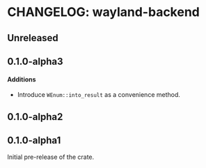 # CHANGELOG: wayland-backend

## Unreleased

## 0.1.0-alpha3

#### Additions

- Introduce `WEnum::into_result` as a convenience method.

## 0.1.0-alpha2

## 0.1.0-alpha1

Initial pre-release of the crate.